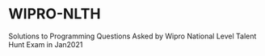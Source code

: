 # WIPRO-NLTH
Solutions to Programming Questions Asked by Wipro National Level Talent Hunt Exam in Jan2021

